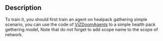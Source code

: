 Description
---

To train it, you should first train an agent on healpack gathering simple scenario, you can use the code of [ViZDoomAgents](https://github.com/GoingMyWay/ViZDoomAgents/tree/master/healthpack_gathering) to a simple health pack gethering model, Note that do not forget to add scope name to the scope of network.

